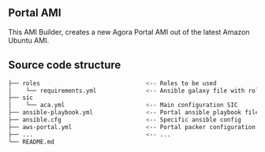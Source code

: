 ## Portal AMI

This AMI Builder, creates a new Agora Portal AMI out of the latest Amazon Ubuntu AMI.

## Source code structure

```bash
├── roles                              <-- Roles to be used
│    └── requirements.yml              <-- Ansible galaxy file with roles to import
├── sic
│    └── aca.yml                       <-- Main configuration SIC
├── ansible-playbook.yml               <-- Portal ansible playbook file
├── ansible.cfg                        <-- Specific ansible config
├── aws-portal.yml                     <-- Portal packer configuration file
├── ...                         	   <-- ...
└── README.md
```
